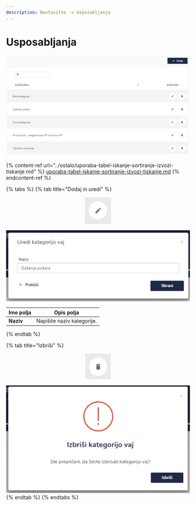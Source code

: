 ```yaml
---
description: Nastavitve -> Usposabljanja
---
```


# Usposabljanja

![](../.gitbook/assets/N_3_usposabljenja_pogled.PNG)

{% content-ref url="../ostalo/uporaba-tabel-iskanje-sortiranje-izvozi-tiskanje.md" %}
[uporaba-tabel-iskanje-sortiranje-izvozi-tiskanje.md](../ostalo/uporaba-tabel-iskanje-sortiranje-izvozi-tiskanje.md)
{% endcontent-ref %}

{% tabs %}
{% tab title="Dodaj in uredi" %}
<div align="center"><img src="../.gitbook/assets/Knjiga_ikona_pisalo (5).png" alt="Ikona za urejanje"></div>

![](../.gitbook/assets/N_3_usposabljenja_uredi.PNG)



| Ime polja | Opis polja                 |
| --------- | -------------------------- |
| **Naziv** | Napišite naziv kategorije. |
{% endtab %}

{% tab title="Izbriši" %}
<div align="center"><img src="../.gitbook/assets/Knjiga_ikona_izbris.png" alt="Ikona za brisanje"></div>

![](../.gitbook/assets/N_3_usposabljenja_izbrisi.PNG)
{% endtab %}
{% endtabs %}


